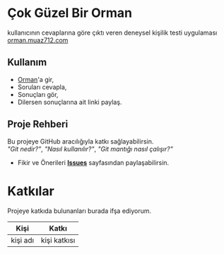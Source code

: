 # Çok Güzel Bir Orman
kullanıcının cevaplarına göre çıktı veren deneysel kişilik testi uygulaması<br>
[orman.muaz712.com](http://orman.muaz712.com)

## Kullanım
- [Orman](http://orman.muaz712.com)'a gir,
- Soruları cevapla,
- Sonuçları gör,
- Dilersen sonuçlarına ait linki paylaş.

## Proje Rehberi
Bu projeye GitHub aracılığıyla katkı sağlayabilirsin.<br>
*"Git nedir?"*, *"Nasıl kullanılır?"*, *"Git mantığı nasıl çalışır?"*

- Fikir ve Önerileri [**Issues**](https://github.com/muaz742/cok-guzel-bir-orman/issues) sayfasından paylaşabilirsin.

# Katkılar
Projeye katkıda bulunanları burada ifşa ediyorum.

|Kişi|Katkı|
|---|---|
|kişi adı|kişi katkısı|